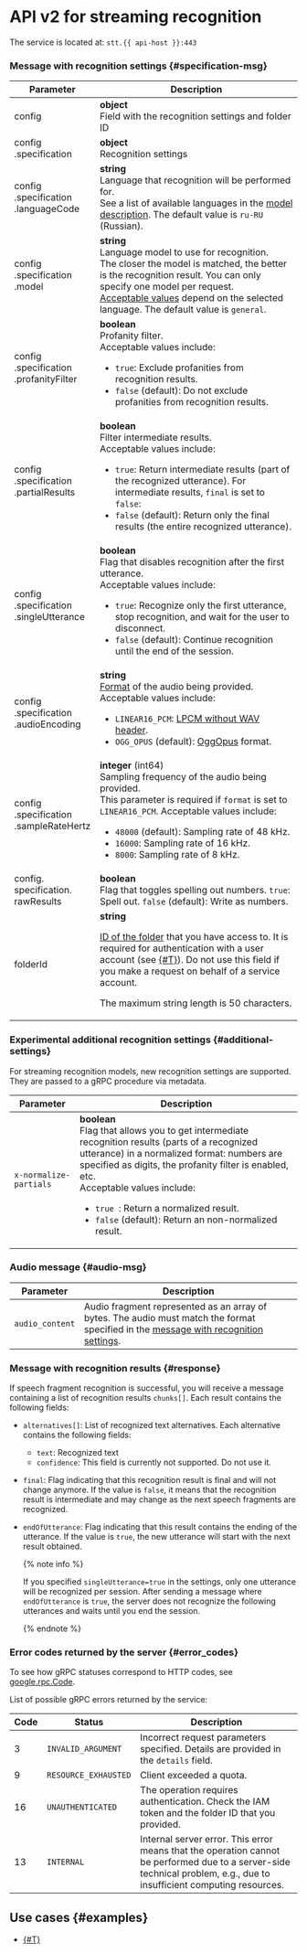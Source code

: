 # API v2 for streaming recognition

The service is located at: `stt.{{ api-host }}:443`

### Message with recognition settings {#specification-msg}

| Parameter | Description |
----- | -----
| config | **object**<br>Field with the recognition settings and folder ID |
| config<br>.specification | **object**<br>Recognition settings |
| config<br>.specification<br>.languageCode | **string**<br>Language that recognition will be performed for.<br/>See a list of available languages in the [model description](../models.md). The default value is `ru-RU` (Russian). |
| config<br>.specification<br>.model | **string**<br>Language model to use for recognition.<br/>The closer the model is matched, the better is the recognition result. You can only specify one model per request.<br/>[Acceptable values](../models.md) depend on the selected language. The default value is `general`. |
| config<br>.specification<br>.profanityFilter | **boolean**<br>Profanity filter.<br/>Acceptable values include:<ul><li>`true`: Exclude profanities from recognition results.</li><li>`false` (default): Do not exclude profanities from recognition results.</li></ul> |
| config<br>.specification<br>.partialResults | **boolean**<br>Filter intermediate results.<br/>Acceptable values include:<ul><li>`true`: Return intermediate results (part of the recognized utterance). For intermediate results, `final` is set to `false`:</li><li>`false` (default): Return only the final results (the entire recognized utterance). |
| config<br>.specification<br>.singleUtterance | **boolean**<br>Flag that disables recognition after the first utterance.<br/>Acceptable values include:<ul><li>`true`: Recognize only the first utterance, stop recognition, and wait for the user to disconnect.</li><li>`false` (default): Continue recognition until the end of the session.</li></ul> |
| config<br>.specification<br>.audioEncoding | **string**<br>[Format](../../formats.md) of the audio being provided.<br/>Acceptable values include:<ul><li>`LINEAR16_PCM`: [LPCM without WAV header](../../formats.md#lpcm).</li><li>`OGG_OPUS` (default): [OggOpus](../../formats.md#oggopus) format.</li></ul> |
| config<br>.specification<br>.sampleRateHertz | **integer** (int64)<br>Sampling frequency of the audio being provided.<br/>This parameter is required if `format` is set to `LINEAR16_PCM`. Acceptable values include:<ul><li>`48000` (default): Sampling rate of 48 kHz.</li><li>`16000`: Sampling rate of 16 kHz.</li><li>`8000`: Sampling rate of 8 kHz.</li></ul> |
| config.<br>specification.<br>rawResults | **boolean** <br>Flag that toggles spelling out numbers. `true`: Spell out. `false` (default): Write as numbers. |
| folderId | **string**<br><p>[ID of the folder](../../../resource-manager/operations/folder/get-id.md) that you have access to. It is required for authentication with a user account (see [{#T}](../../concepts/auth.md)). Do not use this field if you make a request on behalf of a service account.</p> <p>The maximum string length is 50 characters.</p> |

### Experimental additional recognition settings {#additional-settings}

For streaming recognition models, new recognition settings are supported. They are passed to a gRPC procedure via metadata.

| Parameter | Description |
----- | -----
| `x-normalize-partials` | **boolean**<br>Flag that allows you to get intermediate recognition results (parts of a recognized utterance) in a normalized format: numbers are specified as digits, the profanity filter is enabled, etc.<br>Acceptable values include:<ul><li>`true `: Return a normalized result.</li><li>`false` (default): Return an non-normalized result. |

### Audio message {#audio-msg}

| Parameter | Description |
----- | -----
| `audio_content` | Audio fragment represented as an array of bytes. The audio must match the format specified in the [message with recognition settings](#specification-msg). |


### Message with recognition results {#response}

If speech fragment recognition is successful, you will receive a message containing a list of recognition results `chunks[]`. Each result contains the following fields:

* `alternatives[]`: List of recognized text alternatives. Each alternative contains the following fields:
   * `text`: Recognized text
   * `confidence`: This field is currently not supported. Do not use it.
* `final`: Flag indicating that this recognition result is final and will not change anymore. If the value is `false`, it means that the recognition result is intermediate and may change as the next speech fragments are recognized.
* `endOfUtterance`: Flag indicating that this result contains the ending of the utterance. If the value is `true`, the new utterance will start with the next result obtained.

   {% note info %}

   If you specified `singleUtterance=true` in the settings, only one utterance will be recognized per session. After sending a message where `endOfUtterance` is `true`, the server does not recognize the following utterances and waits until you end the session.

   {% endnote %}

### Error codes returned by the server {#error_codes}

To see how gRPC statuses correspond to HTTP codes, see [google.rpc.Code](https://github.com/googleapis/googleapis/blob/master/google/rpc/code.proto).

List of possible gRPC errors returned by the service:

| Code | Status | Description |
----- | ----- | -----
| 3 | `INVALID_ARGUMENT` | Incorrect request parameters specified. Details are provided in the `details` field. |
| 9 | `RESOURCE_EXHAUSTED` | Client exceeded a quota. |
| 16 | `UNAUTHENTICATED` | The operation requires authentication. Check the IAM token and the folder ID that you provided. |
| 13 | `INTERNAL` | Internal server error. This error means that the operation cannot be performed due to a server-side technical problem, e.g., due to insufficient computing resources. |

## Use cases {#examples}

* [{#T}](streaming-examples.md)
